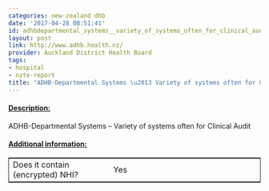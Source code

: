 ```yaml
---
categories: new-zealand dhb
date: '2017-04-28 08:51:41'
id: adhbdepartmental_systems__variety_of_systems_often_for_clinical_audit
layout: post
link: http://www.adhb.health.nz/
provider: Auckland District Health Board
tags:
- hospital
- nzte-report
title: "ADHB-Departmental Systems \u2013 Variety of systems often for Clinical Audit"
---
```



 <h4> <u>Description:</u> </h4>
ADHB-Departmental Systems – Variety of systems often for Clinical Audit
 <h4> <u>Additional information:</u> </h4>
 <table style="border: 1px solid">
 <tr> <td width="40%"> Does it contain (encrypted) NHI? </td> <td>Yes</td> </tr>
 </table>